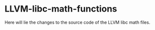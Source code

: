 # LLVM-libc-math-functions
Here will lie the changes to the source code of the LLVM libc math files.
